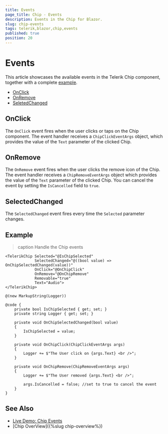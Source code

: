```yaml
---
title: Events
page_title: Chip - Events
description: Events in the Chip for Blazor.
slug: chip-events
tags: telerik,blazor,chip,events
published: true
position: 20
---
```


# Events

This article showcases the available events in the Telerik Chip component, together with a complete [example](#example).

* [OnClick](#onclick)
* [OnRemove](#onremove)
* [SeletedChanged](#selectedchanged)

## OnClick

The `OnClick` event fires when the user clicks or taps on the Chip component. The event handler receives a `ChipClickEventArgs` object, which provides the value of the `Text` parameter of the clicked Chip.

## OnRemove

The `OnRemove` event fires when the user clicks the remove icon of the Chip. The event handler receives a `ChipRemoveEventArgs` object which provides the value of the `Text` parameter of the clicked Chip. You can cancel the event by setting the `IsCancelled` field to `true`.

## SelectedChanged

The `SelectedChanged` event fires every time the `Selected` parameter changes.


## Example

>caption Handle the Chip events

````CSHTML
<TelerikChip Selected="@IsChipSelected"
             SelectedChanged="@((bool value) => OnChipSelectedChanged(value))"
             OnClick="@OnChipClick"
             OnRemove="@OnChipRemove"
             Removable="true"
             Text="Audio">
</TelerikChip>

@(new MarkupString(Logger))

@code {
    private bool IsChipSelected { get; set; }
    private string Logger { get; set; }

    private void OnChipSelectedChanged(bool value)
    {
        IsChipSelected = value;
    }

    private void OnChipClick(ChipClickEventArgs args)
    {
        Logger += $"The User click on {args.Text} <br />";
    }

    private void OnChipRemove(ChipRemoveEventArgs args)
    {
        Logger += $"The User removed {args.Text} <br />";

        args.IsCancelled = false; //set to true to cancel the event
    }
}
````

## See Also

* [Live Demo: Chip Events](http://demos.telerik.com/blazor-ui/chip/events)
* [Chip OverView]({%slug chip-overview%})
